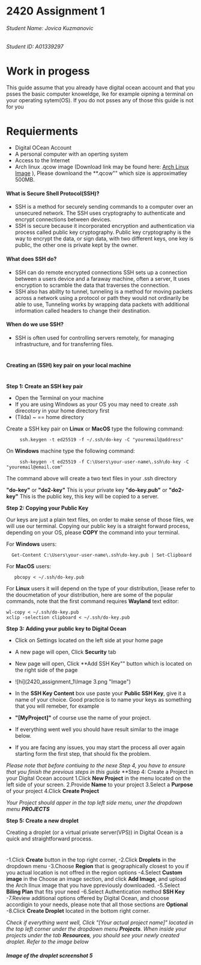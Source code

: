 # 2420 Assignment 1
###### Student Name: Jovica Kuzmanovic
###### Student ID: A01339297
#
#
#
# Work in progess 

This guide assume that you already have digital ocean account and that you psses the basic computer knoweldge, lke for example oipning a terminal on your operating sytem(OS). If you do not psses any of those this guide is not for you
# Requierments
- Digital OCean Account
- A personal computer with an operting system
- Access to the Internet
- Arch linux .qcow image (Download link may be found here: [Arch Linux Image](https://gitlab.archlinux.org/archlinux/arch-boxes/-/packages/1545) ), Please downloand the **.qcow"" which size is approximatley 500MB.


                          

#### What is Secure Shell Protocol(SSH)?
- SSH is a method for securely sending commands to a computer over an unsecured network. The SSH uses cryptography to authenticate and encrypt connections between devices.
- SSH is secure because it incorporated encryption and authentication via process called public key cryptography. Public key cryptography is the way to encrypt the data, or sign data, with two different keys, one key is public, the other one is private kept by the owner.

#### What does SSH do? 
- SSH can do remote encrypted connections  SSH sets up a connection between a users device and a faraway machine, often a server, It uses encryption to scramble the data that traverses the connection.
- SSH also has abillty to tunnel, tunneling is a method for moving packets across a network using a protocol or path they would not ordinarily be able to use, Tunneling works by wrapping data packets with additional information called headers to change their destination.

#### When do we use SSH?
- SSH is often used for controlling servers remotely, for managing infrastructure, and for transferring files.
#
#### Creating an (SSH) key pair on your local machine
#
**Step 1: Create an SSH key pair**
- Open the Terminal on your machine
- If you are using Windows as your OS you may need to create .ssh direcotory in your home directory first
- (Tilda) ~ == home directory
    
Create a SSH key pair on **Linux** or **MacOS** type the following command:
        
         ssh.keygen -t ed25519 -f ~/.ssh/do-key -C "youremail@address"
         
On **Windows** machine type the following command:
    
         ssh-keygen -t ed25519 -f C:\Users\your-user-name\.ssh\do-key -C "youremail@email.com"

         
The command above will create a two text files in your .ssh directory

**"do-key"** or **"do2-key"**    This is your private key
**"do-key.pub"** or **"do2-key"**  This is the public key, this key will be copied to a server.
      
**Step 2: Copying your Public Key**

Our keys are just a plain text files, on order to make sense of those files, we will use our terminal.
Copying our public key is a straight forward process,  depending on your OS, please **COPY** the command into your terminal.

For **Windows** users:


      Get-Content C:\Users\your-user-name\.ssh\do-key.pub | Set-Clipboard

      
For **MacOS** users:

    
       pbcopy < ~/.ssh/do-key.pub
 
For **Linux**  users it will depend on the type of your distribution, [lease refer to the doucmetation of your distribution, here are some of the popular commands, note that the first command requires **Wayland** text editor:
    
    wl-copy < ~/.ssh/do-key.pub
    xclip -selection clipboard < ~/.ssh/do-key.pub
    
**Step 3: Adding your public key to Digital Ocean**
- Click on Settings located on the left side at your home page 
- A new page will open, Click **Security** tab
- New page will open, Click **Add SSH Key"" button which is located on the right side of the page 
 
- ![hi](2420_assignment_1\Image 3.png "Image")
- In the **SSH Key Content** box use paste your **Public SSH Key**, give it a name of your choice. Good practice is to name your keys as something that you will remeber, for example
- **"[MyProject]"** of course use the name of your project.
- If everything went well you should have result similar to the image below.
- If you are facing any issues, you may start the process all over again starting form the first step, that should fix the problem.

*Please note that before contiuing to the nexe Step 4, you have to ensure that you finish the previous steps in this guide*
**Step 4: Create a Project in your Digital Ocean account
1.Click **New Project** in the menu located on the left side of your screen.
2.Provide **Name** to your project
3.Select a **Purpose** of your project
4.Click **Create Project**

*Your Project should apper in the top left side menu, uner the dropdown menu __PROJECTS__* 

**Step 5: Create a new droplet**

Creating a droplet (or a virtual private server(VPS)) in Digital Ocean is a quick and straightforward process.
#
-1.Click **Create** button in the top right corner,
-2.Click **Droplets** in the dropdown menu
-3.Choose  **Region**  that is geographically closest to you if you actual location is not offred in the region options
-4.Select **Custom image** in the Choose an image section, and click **Add Image**, and upload the Arch lInux image that you have ppreviously downloaded.
-5.Select **Biling Plan** that fits your need
-6.Select Authentication method **SSH Key**
-7.Review additional options offered by Digital Ocean, and choose accordigin to your needs, please note that all those sections are **Optional**
-8.Click **Create Droplet** located in the bottom right corner.

*Check if everything went well, Click "[Your actual project name]" located in the top left corner under the dropdown menu __Projects__. When inside your projects under the tab __Resources__, you should see your newly created droplet. Refer to the image below*
##### Image of the droplet screenshot 5




## 